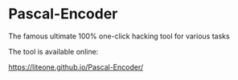 # Pascal-Encoder

The famous ultimate 100% one-click hacking tool for various tasks

The tool is available online:

https://liteone.github.io/Pascal-Encoder/
